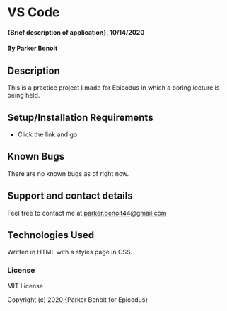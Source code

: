 # VS Code

#### {Brief description of application}, 10/14/2020

#### By Parker Benoit

## Description

This is a practice project I made for Epicodus in which a boring lecture is being held.

## Setup/Installation Requirements

* Click the link and go


## Known Bugs

There are no known bugs as of right now.

## Support and contact details

Feel free to contact me at parker.benoit44@gmail.com

## Technologies Used

Written in HTML with a styles page in CSS.

### License

MIT License

Copyright (c) 2020 {Parker Benoit for Epicodus}
